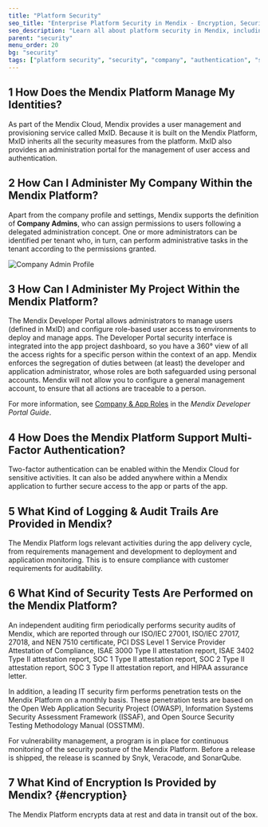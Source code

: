 ```yaml
---
title: "Platform Security"
seo_title: "Enterprise Platform Security in Mendix - Encryption, Security Tests, Administration"
seo_description: "Learn all about platform security in Mendix, including managing identities, multi-factor authentication, security tests, log trails & more."
parent: "security"
menu_order: 20
bg: "security"
tags: ["platform security", "security", "company", "authentication", "security", "logging", "audit trail", "encryption"]
---
```


## 1 How Does the Mendix Platform Manage My Identities?

As part of the Mendix Cloud, Mendix provides a user management and provisioning service called MxID. Because it is built on the Mendix Platform, MxID inherits all the security measures from the platform. MxID also provides an administration portal for the management of user access and authentication.

## 2 How Can I Administer My Company Within the Mendix Platform?

Apart from the company profile and settings, Mendix supports the definition of **Company Admins**, who can assign permissions to users following a delegated administration concept. One or more administrators can be identified per tenant who, in turn, can perform administrative tasks in the tenant according to the permissions granted.

![Company Admin Profile](attachments/company-admin.png)

## 3 How Can I Administer My Project Within the Mendix Platform?

The Mendix Developer Portal allows administrators to manage users (defined in MxID) and configure role-based user access to environments to deploy and manage apps. The Developer Portal security interface is integrated into the app project dashboard, so you have a 360° view of all the access rights for a specific person within the context of an app. Mendix enforces the segregation of duties between (at least) the developer and application administrator, whose roles are both safeguarded using personal accounts. Mendix will not allow you to configure a general management account, to ensure that all actions are traceable to a person.

For more information, see [Company & App Roles](https://docs.mendix.com/developerportal/company-app-roles/) in the *Mendix Developer Portal Guide*.

## 4 How Does the Mendix Platform Support Multi-Factor Authentication?

Two-factor authentication can be enabled within the Mendix Cloud for sensitive activities. It can also be added anywhere within a Mendix application to further secure access to the app or parts of the app.

## 5 What Kind of Logging & Audit Trails Are Provided in Mendix?

The Mendix Platform logs relevant activities during the app delivery cycle, from requirements management and development to deployment and application monitoring. This is to ensure compliance with customer requirements for auditability.

## 6 What Kind of Security Tests Are Performed on the Mendix Platform?

An independent auditing firm periodically performs security audits of Mendix, which are reported through our ISO/IEC 27001, ISO/IEC 27017, 27018, and NEN 7510 certificate, PCI DSS Level 1 Service Provider Attestation of Compliance, ISAE 3000 Type II attestation report, ISAE 3402 Type II attestation report, SOC 1 Type II attestation report, SOC 2 Type II attestation report, SOC 3 Type II attestation report, and HIPAA assurance letter.

In addition, a leading IT security firm performs penetration tests on the Mendix Platform on a monthly basis. These penetration tests are based on the Open Web Application Security Project (OWASP), Information Systems Security Assessment Framework (ISSAF), and Open Source Security Testing Methodology Manual (OSSTMM).

For vulnerability management, a program is in place for continuous monitoring of the security posture of the Mendix Platform. Before a release is shipped, the release is scanned by Snyk, Veracode, and SonarQube.

## 7 What Kind of Encryption Is Provided by Mendix? {#encryption}

The Mendix Platform encrypts data at rest and data in transit out of the box.
